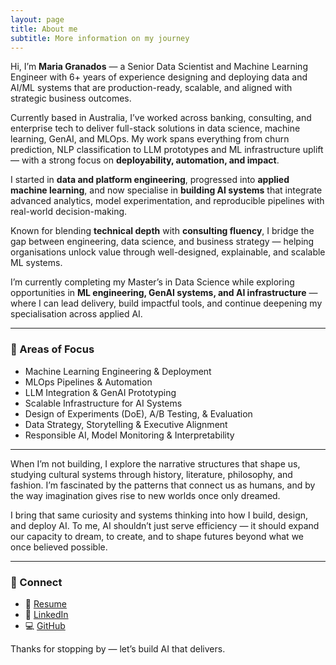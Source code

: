 ```yaml
---
layout: page
title: About me
subtitle: More information on my journey
---
```


Hi, I’m **Maria Granados** — a Senior Data Scientist and Machine Learning Engineer with 6+ years of experience designing and deploying data and AI/ML systems that are production-ready, scalable, and aligned with strategic business outcomes.

Currently based in Australia, I’ve worked across banking, consulting, and enterprise tech to deliver full-stack solutions in data science, machine learning, GenAI, and MLOps. My work spans everything from churn prediction, NLP classification to LLM prototypes and ML infrastructure uplift — with a strong focus on **deployability, automation, and impact**.

I started in **data and platform engineering**, progressed into **applied machine learning**, and now specialise in **building AI systems** that integrate advanced analytics, model experimentation, and reproducible pipelines with real-world decision-making.

Known for blending **technical depth** with **consulting fluency**, I bridge the gap between engineering, data science, and business strategy — helping organisations unlock value through well-designed, explainable, and scalable ML systems.

I’m currently completing my Master’s in Data Science while exploring opportunities in **ML engineering, GenAI systems, and AI infrastructure** — where I can lead delivery, build impactful tools, and continue deepening my specialisation across applied AI.


---

### 🧠 Areas of Focus
- Machine Learning Engineering & Deployment  
- MLOps Pipelines & Automation  
- LLM Integration & GenAI Prototyping  
- Scalable Infrastructure for AI Systems  
- Design of Experiments (DoE), A/B Testing, & Evaluation  
- Data Strategy, Storytelling & Executive Alignment  
- Responsible AI, Model Monitoring & Interpretability  

---

When I’m not building, I explore the narrative structures that shape us, studying cultural systems through history, literature, philosophy, and fashion. I’m fascinated by the patterns that connect us as humans, and by the way imagination gives rise to new worlds once only dreamed.

I bring that same curiosity and systems thinking into how I build, design, and deploy AI. To me, AI shouldn’t just serve efficiency — it should expand our capacity to dream, to create, and to shape futures beyond what we once believed possible.

---

### 🔗 Connect
- 📄 [Resume](/assets/resume.pdf)  
- 💼 [LinkedIn](https://www.linkedin.com/in/mvgranados/)  
- 💻 [GitHub](https://github.com/mariavgranadosj)  

Thanks for stopping by — let’s build AI that delivers.


